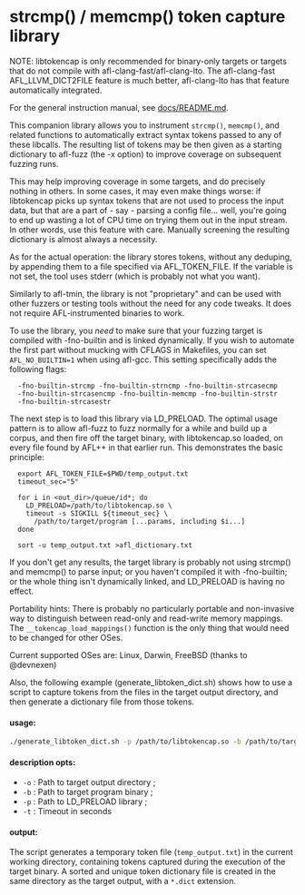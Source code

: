 # strcmp() / memcmp() token capture library

 NOTE: libtokencap is only recommended for binary-only targets or targets that
 do not compile with afl-clang-fast/afl-clang-lto.
 The afl-clang-fast AFL_LLVM_DICT2FILE feature is much better, afl-clang-lto
 has that feature automatically integrated.

For the general instruction manual, see [docs/README.md](../../docs/README.md).

This companion library allows you to instrument `strcmp()`, `memcmp()`,
and related functions to automatically extract syntax tokens passed to any of
these libcalls. The resulting list of tokens may be then given as a starting
dictionary to afl-fuzz (the -x option) to improve coverage on subsequent
fuzzing runs.

This may help improving coverage in some targets, and do precisely nothing in
others. In some cases, it may even make things worse: if libtokencap picks up
syntax tokens that are not used to process the input data, but that are a part
of - say - parsing a config file... well, you're going to end up wasting a lot
of CPU time on trying them out in the input stream. In other words, use this
feature with care. Manually screening the resulting dictionary is almost
always a necessity.

As for the actual operation: the library stores tokens, without any deduping,
by appending them to a file specified via AFL_TOKEN_FILE. If the variable is not
set, the tool uses stderr (which is probably not what you want).

Similarly to afl-tmin, the library is not "proprietary" and can be used with
other fuzzers or testing tools without the need for any code tweaks. It does not
require AFL-instrumented binaries to work.

To use the library, you *need* to make sure that your fuzzing target is compiled
with -fno-builtin and is linked dynamically. If you wish to automate the first
part without mucking with CFLAGS in Makefiles, you can set `AFL_NO_BUILTIN=1`
when using afl-gcc. This setting specifically adds the following flags:

```
  -fno-builtin-strcmp -fno-builtin-strncmp -fno-builtin-strcasecmp
  -fno-builtin-strcasencmp -fno-builtin-memcmp -fno-builtin-strstr
  -fno-builtin-strcasestr
```

The next step is to load this library via LD_PRELOAD. The optimal usage pattern
is to allow afl-fuzz to fuzz normally for a while and build up a corpus, and
then fire off the target binary, with libtokencap.so loaded, on every file found
by AFL++ in that earlier run. This demonstrates the basic principle:

```
  export AFL_TOKEN_FILE=$PWD/temp_output.txt
  timeout_sec="5"

  for i in <out_dir>/queue/id*; do
    LD_PRELOAD=/path/to/libtokencap.so \
    timeout -s SIGKILL ${timeout_sec} \
      /path/to/target/program [...params, including $i...]
  done

  sort -u temp_output.txt >afl_dictionary.txt
```

If you don't get any results, the target library is probably not using strcmp()
and memcmp() to parse input; or you haven't compiled it with -fno-builtin; or
the whole thing isn't dynamically linked, and LD_PRELOAD is having no effect.

Portability hints: There is probably no particularly portable and non-invasive
way to distinguish between read-only and read-write memory mappings.
The `__tokencap_load_mappings()` function is the only thing that would
need to be changed for other OSes.

Current supported OSes are: Linux, Darwin, FreeBSD (thanks to @devnexen)

Also, the following example (generate_libtoken_dict.sh) shows how to use a script to capture tokens from the 
files in the target output directory, 
and then generate a dictionary file from those tokens.

#### usage:
```bash
./generate_libtoken_dict.sh -p /path/to/libtokencap.so -b /path/to/target/program -o /path/to/target/output -t 5
```
#### description opts:
- ```-o``` : Path to target output directory ;
- ```-b``` : Path to target program binary ;
- ```-p``` : Path to LD_PRELOAD library ;
- ```-t``` : Timeout in seconds
 
#### output:
The script generates a temporary token file (```temp_output.txt```) in the current working directory, 
containing tokens captured during the execution of the target binary.
A sorted and unique token dictionary file is created in the same directory as the target output, with a ```*.dict``` extension.
